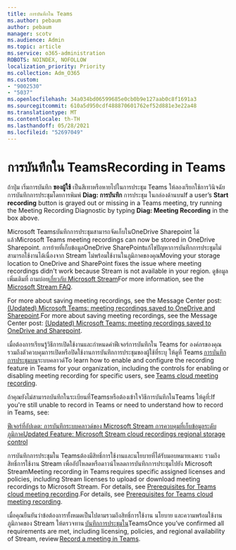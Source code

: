 ```yaml
---
title: การบันทึกใน Teams
ms.author: pebaum
author: pebaum
manager: scotv
ms.audience: Admin
ms.topic: article
ms.service: o365-administration
ROBOTS: NOINDEX, NOFOLLOW
localization_priority: Priority
ms.collection: Adm_O365
ms.custom:
- "9002530"
- "5037"
ms.openlocfilehash: 34a034bd06599685e0cb0b9e127aab0c8f1691a3
ms.sourcegitcommit: 610a5d950cdf488870601762ef52d881e3e22a48
ms.translationtype: MT
ms.contentlocale: th-TH
ms.lasthandoff: 05/28/2021
ms.locfileid: "52697049"
---
```

# <a name="recording-in-teams"></a><span data-ttu-id="f3639-102">การบันทึกใน Teams</span><span class="sxs-lookup"><span data-stu-id="f3639-102">Recording in Teams</span></span>

<span data-ttu-id="f3639-103">ถ้าปุ่ม เริ่มการบันทึก **ของผู้ใช้** เป็นสีเทาหรือหายไปในการประชุม Teams ให้ลองเรียกใช้การวินิจฉัยการบันทึกการประชุมโดยการพิมพ์ **Diag: การบันทึก** การประชุม ในกล่องด้านบน</span><span class="sxs-lookup"><span data-stu-id="f3639-103">If a user’s **Start recording** button is grayed out or missing in a Teams meeting, try running the Meeting Recording Diagnostic by typing **Diag: Meeting Recording** in the box above.</span></span> 

<span data-ttu-id="f3639-104">Microsoft Teamsบันทึกการประชุมสามารถจัดเก็บในOneDrive Sharepoint ได้แล้ว</span><span class="sxs-lookup"><span data-stu-id="f3639-104">Microsoft Teams meeting recordings can now be stored in OneDrive Sharepoint.</span></span> <span data-ttu-id="f3639-105">การย้ายที่เก็บข้อมูลOneDrive SharePointแก้ไขปัญหาการบันทึกการประชุมไม่สามารถใช้งานได้เนื่องจาก Stream ไม่พร้อมใช้งานในภูมิภาคของคุณ</span><span class="sxs-lookup"><span data-stu-id="f3639-105">Moving your storage location to OneDrive and SharePoint fixes the issue where meeting recordings didn't work because Stream is not available in your region.</span></span> <span data-ttu-id="f3639-106">ดูข้อมูลเพิ่มเติมที่ ถามบ่อย[เกี่ยวกับ Microsoft Stream](/stream/faq#which-regions-does-microsoft-stream-host-my-data-in)</span><span class="sxs-lookup"><span data-stu-id="f3639-106">For more information, see the [Microsoft Stream FAQ](/stream/faq#which-regions-does-microsoft-stream-host-my-data-in).</span></span>

<span data-ttu-id="f3639-107">For more about saving meeting recordings, see the Message Center post: [(Updated) Microsoft Teams: meeting recordings saved to OneDrive and Sharepoint](https://portal.microsoft.com/Adminportal/Home?ref=MessageCenter&id=MC222640).</span><span class="sxs-lookup"><span data-stu-id="f3639-107">For more about saving meeting recordings, see the Message Center post: [(Updated) Microsoft Teams: meeting recordings saved to OneDrive and Sharepoint](https://portal.microsoft.com/Adminportal/Home?ref=MessageCenter&id=MC222640).</span></span>

<span data-ttu-id="f3639-108">เมื่อต้องการเรียนรู้วิธีการเปิดใช้งานและกําหนดค่าฟีเจอร์การบันทึกใน Teams for องค์กรของคุณ รวมถึงตัวควบคุมการเปิดหรือปิดใช้งานการบันทึกการประชุมของผู้ใช้ที่ระบุ ให้ดูที่ Teams [การบันทึกการประชุมบน](/microsoftteams/cloud-recording)ระบบคลาวด์</span><span class="sxs-lookup"><span data-stu-id="f3639-108">To learn how to enable and configure the recording feature in Teams for your organization, including the controls for enabling or disabling meeting recording for specific users, see [Teams cloud meeting recording](/microsoftteams/cloud-recording).</span></span> 

<span data-ttu-id="f3639-109">ถ้าคุณยังไม่สามารถบันทึกในระเบียนที่Teamsหรือต้องเข้าใจวิธีการบันทึกในTeams ให้ดูที่:</span><span class="sxs-lookup"><span data-stu-id="f3639-109">If you're still unable to record in Teams or need to understand how to record in Teams, see:</span></span> 

[<span data-ttu-id="f3639-110">ฟีเจอร์ที่อัปเดต: การบันทึกระบบคลาวด์ของ Microsoft Stream การควบคุมที่เก็บข้อมูลระดับภูมิภาค</span><span class="sxs-lookup"><span data-stu-id="f3639-110">Updated Feature: Microsoft Stream cloud recordings regional storage control</span></span>](https://admin.microsoft.com/AdminPortal/Home#/MessageCenter?id=MC214327)

<span data-ttu-id="f3639-111">การบันทึกการประชุมใน Teamsต้องมีสิทธิ์การใช้งานและนโยบายที่ได้รับมอบหมายเฉพาะ รวมถึงสิทธิ์การใช้งาน Stream เพื่ออัปโหลดหรือดาวน์โหลดการบันทึกการประชุมไปยัง Microsoft Stream</span><span class="sxs-lookup"><span data-stu-id="f3639-111">Meeting recording in Teams requires specific assigned licenses and policies, including Stream licenses to upload or download meeting recordings to Microsoft Stream.</span></span> <span data-ttu-id="f3639-112">For details, see [Prerequisites for Teams cloud meeting recording](/microsoftteams/cloud-recording#prerequisites-for-teams-cloud-meeting-recording).</span><span class="sxs-lookup"><span data-stu-id="f3639-112">For details, see [Prerequisites for Teams cloud meeting recording](/microsoftteams/cloud-recording#prerequisites-for-teams-cloud-meeting-recording).</span></span>

<span data-ttu-id="f3639-113">เมื่อคุณยืนยันว่าข้อต้องการทั้งหมดเป็นไปตามรวมถึงสิทธิ์การใช้งาน นโยบาย และความพร้อมใช้งานภูมิภาคของ Stream ให้ตรวจทาน [บันทึกการประชุมใน](https://support.office.com/article/34dfbe7f-b07d-4a27-b4c6-de62f1348c24)Teams</span><span class="sxs-lookup"><span data-stu-id="f3639-113">Once you’ve confirmed all requirements are met, including licensing, policies, and regional availability of Stream, review [Record a meeting in Teams](https://support.office.com/article/34dfbe7f-b07d-4a27-b4c6-de62f1348c24).</span></span> 